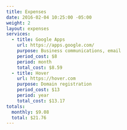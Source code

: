 ```yaml
---
title: Expenses
date: 2016-02-04 10:25:00 -05:00
weight: 2
layout: expenses
services:
  - title: Google Apps
    url: https://apps.google.com/
    purpose: Business communications, email
    period_cost: $8
    period: month
    total_cost: $8.59
  - title: Hover
    url: https://hover.com
    purpose: Domain registration
    period_cost: $13
    period: year
    total_cost: $13.17
totals:
  monthly: $9.08
  total: $21.76
---
```

